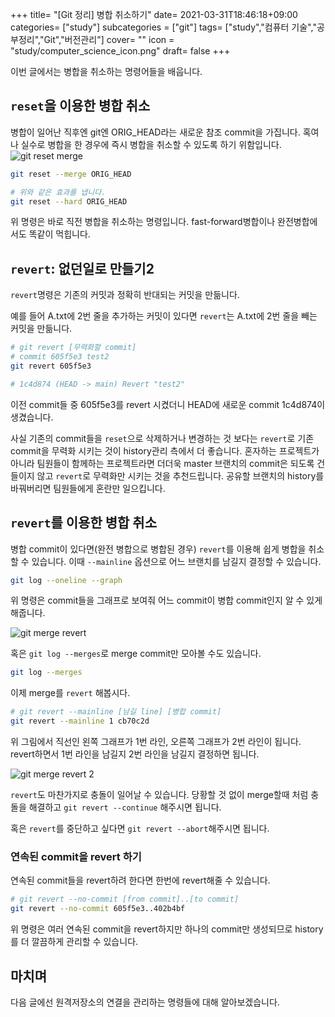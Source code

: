 +++
title= "[Git 정리] 병합 취소하기"
date= 2021-03-31T18:46:18+09:00
categories= ["study"]
subcategories = ["git"]
tags= ["study","컴퓨터 기술","공부정리","Git","버전관리"]
cover= ""
icon = "study/computer_science_icon.png"
draft= false
+++

이번 글에서는 병합을 취소하는 명령어들을 배웁니다.

## `reset`을 이용한 병합 취소

병합이 일어난 직후엔 git엔 ORIG_HEAD라는 새로운 참조 commit을 가집니다. 혹여나 실수로 병합을 한 경우에 즉시 병합을 취소할 수 있도록 하기 위함입니다.
![git reset merge](../images/git-reset-merge.png)
```bash
git reset --merge ORIG_HEAD

# 위와 같은 효과를 냅니다.
git reset --hard ORIG_HEAD
```

위 명령은 바로 직전 병합을 취소하는 명령입니다. fast-forward병합이나 완전병합에서도 똑같이 먹힙니다.

## `revert`: 없던일로 만들기2 

`revert`명령은 기존의 커밋과 정확히 반대되는 커밋을 만듦니다. 

예를 들어 A.txt에 2번 줄을 추가하는 커밋이 있다면 `revert`는 A.txt에 2번 줄을 빼는 커밋을 만듦니다.

```bash
# git revert [무력화할 commit]
# commit 605f5e3 test2
git revert 605f5e3

# 1c4d874 (HEAD -> main) Revert "test2"
```
이전 commit들 중 605f5e3를 revert 시켰더니 HEAD에 새로운 commit 1c4d874이 생겼습니다.

사실 기존의 commit들을 `reset`으로 삭제하거나 변경하는 것 보다는 `revert`로 기존 commit을 무력화 시키는 것이 history관리 측에서 더 좋습니다. 혼자하는 프로젝트가 아니라 팀원들이 함께하는 프로젝트라면 더더욱 master 브랜치의 commit은 되도록 건들이지 않고 `revert`로 무력화만 시키는 것을 추천드립니다. 공유할 브랜치의 history를 바꿔버리면 팀원들에게 혼란만 일으킵니다.

## `revert`를 이용한 병합 취소

병합 commit이 있다면(완전 병합으로 병합된 경우) `revert`를 이용해 쉽게 병합을 취소할 수 있습니다. 이때 `--mainline` 옵션으로 어느 브랜치를 남길지 결정할 수 있습니다.

```bash
git log --oneline --graph
```
위 명령은 commit들을 그래프로 보여줘 어느 commit이 병합 commit인지 알 수 있게 해줍니다.

![git merge revert](../images/git-merge-revert.png)

혹은 `git log --merges`로 merge commit만 모아볼 수도 있습니다. 
```bash
git log --merges
```
이제 merge를 `revert` 해봅시다.

```bash
# git revert --mainline [남길 line] [병합 commit]
git revert --mainline 1 cb70c2d
```
위 그림에서 직선인 왼쪽 그래프가 1번 라인, 오른쪽 그래프가 2번 라인이 됩니다. revert하면서 1번 라인을 남길지 2번 라인을 남길지 결정하면 됩니다.

![git merge revert 2](../images/git-merge-revert-2.png)

`revert`도 마찬가지로 충돌이 일어날 수 있습니다. 당황할 것 없이 merge할때 처럼 충돌을 해결하고 `git revert --continue` 해주시면 됩니다.

혹은 `revert`를 중단하고 싶다면 `git revert --abort`해주시면 됩니다.

### 연속된 commit을 revert 하기

연속된 commit들을 revert하려 한다면 한번에 revert해줄 수 있습니다.

```bash
# git revert --no-commit [from commit]..[to commit] 
git revert --no-commit 605f5e3..402b4bf
```

위 명령은 여러 연속된 commit을 revert하지만 하나의 commit만 생성되므로 history를 더 깔끔하게 관리할 수 있습니다. 

## 마치며

다음 글에선 원격저장소의 연결을 관리하는 명령들에 대해 알아보겠습니다.